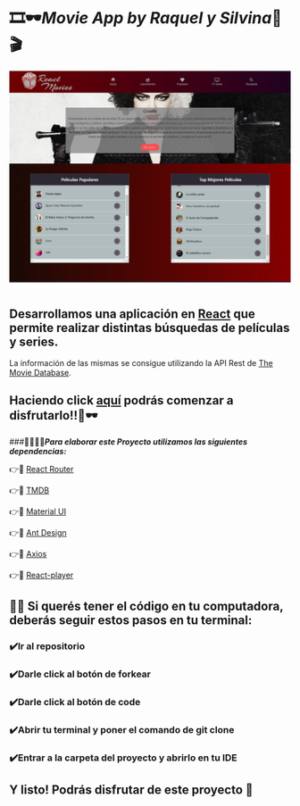 # 🎞🕶***Movie App by Raquel y Silvina***🎥🎬

![Movie App](./public/movie-app.png)

## Desarrollamos una aplicación en [React](https://es.reactjs.org/) que permite  realizar distintas búsquedas de películas y series.
La información de las mismas se consigue utilizando la API Rest de [The Movie Database](https://www.themoviedb.org/).
<br>

## Haciendo click [aquí](https://reymga.github.io/home) podrás comenzar a disfrutarlo!!🍿🕶


###👩‍💻👩‍💻***Para elaborar este Proyecto utilizamos las siguientes dependencias:***


👉📁 [React Router](https://reactrouter.com/)

👉📁 [TMDB](https://www.themoviedb.org/)

👉📁 [Material UI](https://material-ui.com/)

👉📁 [Ant Design](https://ant.design/)

👉📁 [Axios](https://axios-http.com/docs/intro)

👉📁 [React-player](https://github.com/CookPete/react-player)


## 👨‍💻 Si querés tener el código en tu computadora, deberás seguir estos pasos en tu terminal:

### ✔️Ir al repositorio
### ✔️Darle click al botón de forkear
### ✔️Darle click al botón de code
### ✔️Abrir tu terminal y poner el comando de git clone <url>
### ✔️Entrar a la carpeta del proyecto y abrirlo en tu IDE 

## Y listo! Podrás disfrutar de este proyecto 🤗



